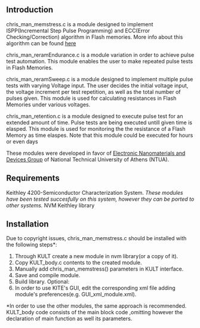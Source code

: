 ## Introduction
chris_man_memstress.c is a module designed to implement ISPP(Incremental Step Pulse Programming) and ECC(Error Checking/Correction) algorithm in Flash memories. More info about this algorithm can be found [here](https://ieeexplore.ieee.org/document/7942019/citations?tabFilter=papers#citations) 

chris_man_reramEndurance.c is a module variation in order to achieve pulse test automation. This module enables the user to make repeated pulse tests in Flash Memories.

chris_man_reramSweep.c is a module designed to implement multiple pulse tests with varying Voltage input. The user decides the initial voltage input, the voltage increment per test repetition, as well as the total number of pulses given. This module is used for calculating resistances in Flash Memories under various voltages.

chris_man_retention.c is a module designed to execute pulse test for an extended amount of time. Pulse tests are being executed untill given time is elasped.
This module is used for monitoring the the resistance of a Flash Memory as time elaspes. Note that this module could be executed for hours or even days

These modules were developed in favor of [Electronic Nanomaterials and Devices Group](http://www.physics.ntua.gr/~tsoukalas/index.html) of National Technical University of Athens (NTUA). 

## Requirements

Keithley 4200-Semiconductor Characterization System.
*These modules have been tested succesfully on this system, however they can be ported to other systems.*
NVM Keithley library

## Installation

Due to copyright issues, chris_man_memstress.c should be installed with the following steps*:
1. Through KULT create a new module in nvm library(or a copy of it).
2. Copy KULT_body.c contents to the created module.
3. Manually add chris_man_memstress() parameters in KULT interface.
4. Save and compile module.
5. Build library.
Optional:
6. In order to use KITE's GUI, edit the corresponding xml file adding module's preferences(e.g. GUI_xml_module.xml).

*In order to use the other modules, the same approach is recommended. KULT_body code consists of the main block code ,omitting however the declaration of main function as well its parameters.
